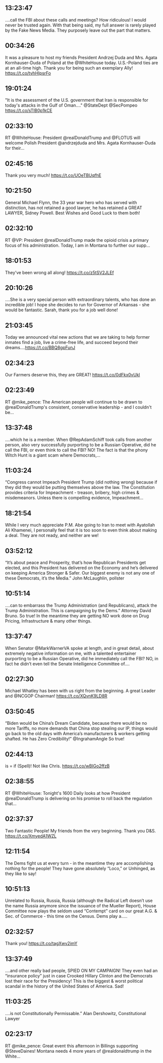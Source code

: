 ## 13:23:47
....call the FBI about these calls and meetings? How ridiculous! I would never be trusted again. With that being said, my full answer is rarely played by the Fake News Media. They purposely leave out the part that matters.
## 00:34:26
It was a pleasure to host my friends President Andrzej Duda and Mrs. Agata Kornhauser-Duda of Poland at the @WhiteHouse today. U.S.-Poland ties are at an all-time high. Thank you for being such an exemplary Ally! https://t.co/tvhHIpsrFo
## 19:01:24
"It is the assessment of the U.S. government that Iran is responsible for today's attacks in the Gulf of Oman...."
@StateDept @SecPompeo https://t.co/sTIB0p1kCE
## 02:33:10
RT @WhiteHouse: President @realDonaldTrump and @FLOTUS will welcome Polish President @andrzejduda and Mrs. Agata Kornhauser-Duda for their…
## 02:45:16
Thank you very much! https://t.co/UOeTBUqfhE
## 10:21:50
General Michael Flynn, the 33 year war hero who has served with distinction, has not retained a good lawyer, he has retained a GREAT LAWYER, Sidney Powell. Best Wishes and Good Luck to them both!
## 02:32:10
RT @VP: President @realDonaldTrump made the opioid crisis a primary focus of his administration. Today, I am in Montana to further our supp…
## 18:01:53
They’ve been wrong all along! https://t.co/z5tSV2JLEf
## 20:10:26
....She is a very special person with extraordinary talents, who has done an incredible job! I hope she decides to run for Governor of Arkansas - she would be fantastic. Sarah, thank you for a job well done!
## 21:03:45
Today we announced vital new actions that we are taking to help former inmates find a job, live a crime-free life, and succeed beyond their dreams....https://t.co/BBQ8gpFunJ
## 02:34:23
Our Farmers deserve this, they are GREAT! https://t.co/0dFkx0vUkl
## 02:23:49
RT @mike_pence: The American people will continue to be drawn to @realDonaldTrump's consistent, conservative leadership - and I couldn't be…
## 13:37:48
....which he is a member. When @RepAdamSchiff took calls from another person, also very successfully purporting to be a Russian Operative, did he call the FBI, or even think to call the FBI? NO! The fact is that the phony Witch Hunt is a giant scam where Democrats,...
## 11:03:24
“Congress cannot Impeach President Trump (did nothing wrong) because if they did they would be putting themselves above the law. The Constitution provides criteria for Impeachment - treason, bribery, high crimes &amp;  misdemeanors. Unless there is compelling evidence, Impeachment...
## 18:21:54
While I very much appreciate P.M. Abe going to Iran to meet with Ayatollah Ali Khamenei, I personally feel that it is too soon to even think about making a deal. They are not ready, and neither are we!
## 03:52:12
“It’s about peace and Prosperity, that’s how Republican Presidents get elected, and this President has delivered on the Economy and he’s delivered on keeping America Stronger &amp; Safer. Our biggest enemy is not any one of these Democrats, it’s the Media.” John McLaughlin, pollster
## 10:51:14
....can to embarrass the Trump Administration (and Republicans), attack the Trump Administration. This is campaigning by the Dems.” Attorney David Bruno. So true! In the meantime they are getting NO work done on Drug Pricing, Infrastructure &amp; many other things.
## 13:37:47
When Senator @MarkWarnerVA spoke at length, and in great detail, about extremely negative information on me, with a talented entertainer purporting to be a Russian Operative, did he immediately call the FBI? NO, in fact he didn’t even tell the Senate Intelligence Committee of....
## 02:27:30
Michael Whatley has been with us right from the beginning. A great Leader and @NCGOP Chairman! https://t.co/XQvnK9LD8R
## 03:50:45
“Biden would be China’s Dream Candidate, because there would be no more Tariffs, no more demands that China stop stealing our IP, things would go back to the old days with America’s manufacturers &amp; workers getting shafted. He has Zero Credibility!” @IngrahamAngle  So true!
## 02:44:13
is = if (Spell)! Not like Chris. https://t.co/wBIGo2ffzB
## 02:38:55
RT @WhiteHouse: Tonight's 1600 Daily looks at how President @realDonaldTrump is delivering on his promise to roll back the regulation that…
## 02:37:37
Two Fantastic People! My friends from the very beginning. Thank you D&amp;S. https://t.co/XmyedA1WZL
## 12:11:54
The Dems fight us at every turn - in the meantime they are accomplishing nothing for the people! They have gone absolutely “Loco,” or Unhinged, as they like to say!
## 10:51:13
Unrelated to Russia, Russia, Russia (although the Radical Left doesn’t use the name Russia anymore since the issuance of the Mueller Report), House Committee now plays the seldom used “Contempt” card on our great A.G. &amp; Sec. of Commerce - this time on the Census. Dems play a.....
## 02:32:57
Thank you! https://t.co/tagXwv2imY
## 13:37:49
....and other really bad people, SPIED ON MY CAMPAIGN! They even had an “insurance policy” just in case Crooked Hillary Clinton and the Democrats lost their race for the Presidency! This is the biggest &amp; worst political scandal in the history of the United States of America. Sad!
## 11:03:25
....is not Constitutionally Permissable.” Alan Dershowitz, Constitutional Lawyer
## 02:23:17
RT @mike_pence: Great event this afternoon in Billings supporting @SteveDaines! Montana needs 4 more years of @realdonaldtrump in the White…
